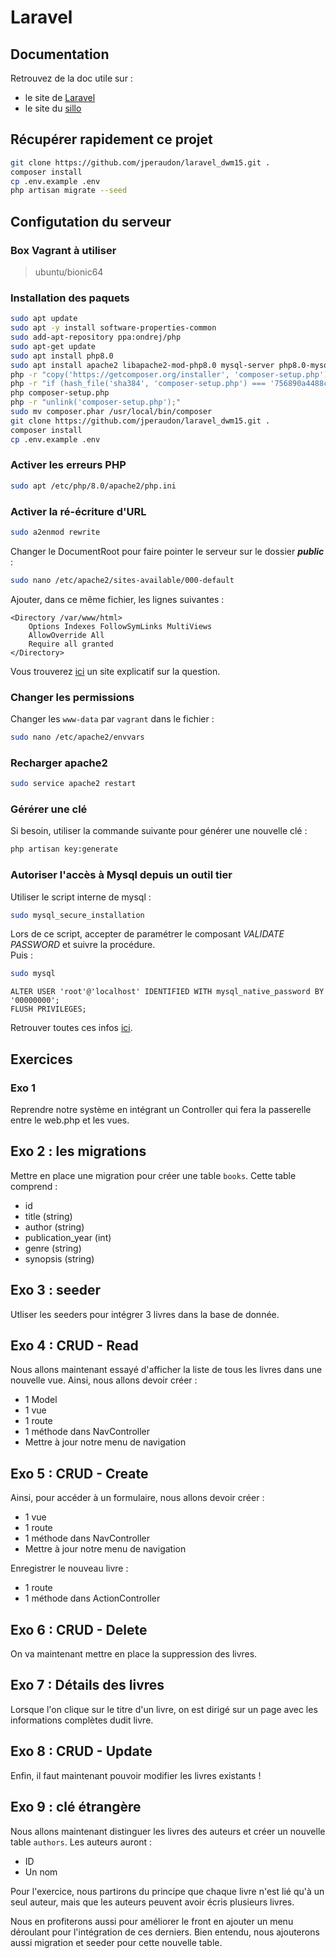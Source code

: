 # Laravel

## Documentation
Retrouvez de la doc utile sur :
- le site de [Laravel](https://laravel.com/docs/8.x)
- le site du [sillo](https://laravel.sillo.org/laravel-8/)

## Récupérer rapidement ce projet
```bash
git clone https://github.com/jperaudon/laravel_dwm15.git .
composer install
cp .env.example .env
php artisan migrate --seed
```

## Configutation du serveur

### Box Vagrant à utiliser
> ubuntu/bionic64

### Installation des paquets
```bash
sudo apt update
sudo apt -y install software-properties-common
sudo add-apt-repository ppa:ondrej/php
sudo apt-get update
sudo apt install php8.0
sudo apt install apache2 libapache2-mod-php8.0 mysql-server php8.0-mysql php8.0-mbstring php8.0-dom zip
php -r "copy('https://getcomposer.org/installer', 'composer-setup.php');"
php -r "if (hash_file('sha384', 'composer-setup.php') === '756890a4488ce9024fc62c56153228907f1545c228516cbf63f885e036d37e9a59d27d63f46af1d4d07ee0f76181c7d3') { echo 'Installer verified'; } else { echo 'Installer corrupt'; unlink('composer-setup.php'); } echo PHP_EOL;"
php composer-setup.php
php -r "unlink('composer-setup.php');"
sudo mv composer.phar /usr/local/bin/composer
git clone https://github.com/jperaudon/laravel_dwm15.git .
composer install
cp .env.example .env
```

### Activer les erreurs PHP
```bash
sudo apt /etc/php/8.0/apache2/php.ini
```

### Activer la ré-écriture d'URL
```bash
sudo a2enmod rewrite
```

Changer le DocumentRoot pour faire pointer le serveur sur le dossier __*public*__ :
```bash
sudo nano /etc/apache2/sites-available/000-default
```

Ajouter, dans ce même fichier, les lignes suivantes :
```
<Directory /var/www/html>
    Options Indexes FollowSymLinks MultiViews
    AllowOverride All
    Require all granted
</Directory>
```
Vous trouverez [ici](https://www.digitalocean.com/community/tutorials/how-to-rewrite-urls-with-mod_rewrite-for-apache-on-ubuntu-16-04) un site explicatif sur la question.

### Changer les permissions
Changer les ```www-data``` par ```vagrant``` dans le fichier :
```bash
sudo nano /etc/apache2/envvars
```

### Recharger apache2
```bash
sudo service apache2 restart
```

### Gérérer une clé
Si besoin, utiliser la commande suivante pour générer une nouvelle clé : 
```bash
php artisan key:generate
```

### Autoriser l'accès à Mysql depuis un outil tier
Utiliser le script interne de mysql :
```bash
sudo mysql_secure_installation
```
Lors de ce script, accepter de paramétrer le composant *VALIDATE PASSWORD* et suivre la procédure.  
Puis :
```bash
sudo mysql
```
```mysql
ALTER USER 'root'@'localhost' IDENTIFIED WITH mysql_native_password BY '00000000';
FLUSH PRIVILEGES;
```

Retrouver toutes ces infos [ici](https://www.digitalocean.com/community/tutorials/how-to-install-mysql-on-ubuntu-20-04-fr).

## Exercices
### Exo 1
Reprendre notre système en intégrant un Controller qui fera la passerelle entre le web.php et les vues.

## Exo 2 : les migrations
Mettre en place une migration pour créer une table ```books```.
Cette table comprend :
- id
- title (string)
- author (string)
- publication_year (int)
- genre (string)
- synopsis (string)

## Exo 3 : seeder
Utliser les seeders pour intégrer 3 livres dans la base de donnée.

## Exo 4 : CRUD - Read
Nous allons maintenant essayé d'afficher la liste de tous les livres dans une nouvelle vue.
Ainsi, nous allons devoir créer :
- 1 Model
- 1 vue
- 1 route
- 1 méthode dans NavController
- Mettre à jour notre menu de navigation

## Exo 5 : CRUD - Create
Ainsi, pour accéder à un formulaire, nous allons devoir créer :
- 1 vue
- 1 route
- 1 méthode dans NavController
- Mettre à jour notre menu de navigation

Enregistrer le nouveau livre :
- 1 route
- 1 méthode dans ActionController

## Exo 6 : CRUD - Delete
On va maintenant mettre en place la suppression des livres.

## Exo 7 : Détails des livres
Lorsque l'on clique sur le titre d'un livre, on est dirigé sur un page avec les informations complètes dudit livre.

## Exo 8 : CRUD - Update
Enfin, il faut maintenant pouvoir modifier les livres existants !

## Exo 9 : clé étrangère
Nous allons maintenant distinguer les livres des auteurs et créer un nouvelle table ```authors```.
Les auteurs auront :
- ID
- Un nom

Pour l'exercice, nous partirons du principe que chaque livre n'est lié qu'à un seul auteur, mais que les auteurs peuvent avoir écris plusieurs livres.

Nous en profiterons aussi pour améliorer le front en ajouter un menu déroulant pour l'intégration de ces derniers.
Bien entendu, nous ajouterons aussi migration et seeder pour cette nouvelle table.
